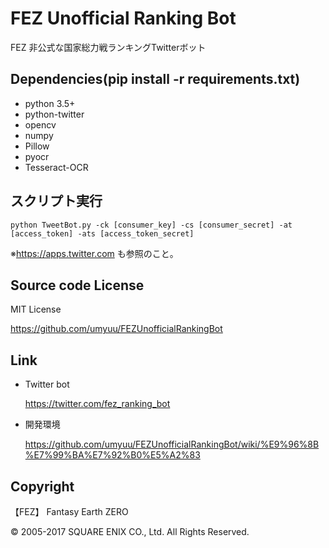 # FEZ Unofficial Ranking Bot
FEZ 非公式な国家総力戦ランキングTwitterボット

## Dependencies(pip install -r requirements.txt)
- python 3.5+
- python-twitter
- opencv
- numpy
- Pillow
- pyocr
- Tesseract-OCR

## スクリプト実行
`python TweetBot.py -ck [consumer_key] -cs [consumer_secret] -at [access_token] -ats [access_token_secret]`

※https://apps.twitter.com も参照のこと。
## Source code License
MIT License

https://github.com/umyuu/FEZUnofficialRankingBot
## Link
- Twitter bot

    https://twitter.com/fez_ranking_bot 
- 開発環境

    https://github.com/umyuu/FEZUnofficialRankingBot/wiki/%E9%96%8B%E7%99%BA%E7%92%B0%E5%A2%83
## Copyright
【FEZ】 Fantasy Earth ZERO

© 2005-2017 SQUARE ENIX CO., Ltd. All Rights Reserved.